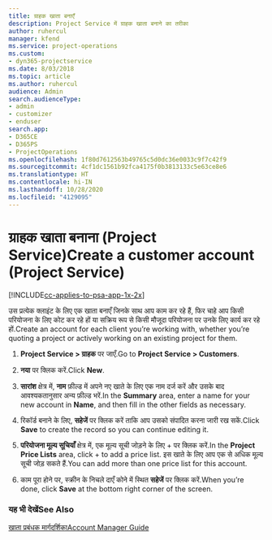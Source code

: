 ```yaml
---
title: ग्राहक खाता बनाएँ
description: Project Service में ग्राहक खाता बनाने का तरीका
author: ruhercul
manager: kfend
ms.service: project-operations
ms.custom:
- dyn365-projectservice
ms.date: 8/03/2018
ms.topic: article
ms.author: ruhercul
audience: Admin
search.audienceType:
- admin
- customizer
- enduser
search.app:
- D365CE
- D365PS
- ProjectOperations
ms.openlocfilehash: 1f80d7612563b49765c5d0dc36e0033c9f7c42f9
ms.sourcegitcommit: 4cf1dc1561b92fca4175f0b3813133c5e63ce8e6
ms.translationtype: HT
ms.contentlocale: hi-IN
ms.lasthandoff: 10/28/2020
ms.locfileid: "4129095"
---
```

# <a name="create-a-customer-account-project-service"></a><span data-ttu-id="48a45-103">ग्राहक खाता बनाना (Project Service)</span><span class="sxs-lookup"><span data-stu-id="48a45-103">Create a customer account (Project Service)</span></span>

[!INCLUDE[cc-applies-to-psa-app-1x-2x](../includes/cc-applies-to-psa-app-1x-2x.md)]

<span data-ttu-id="48a45-104">उस प्रत्येक क्लाइंट के लिए एक खाता बनाएँ जिनके साथ आप काम कर रहे हैं, फिर चाहे आप किसी परियोजना के लिए कोट कर रहे हों या सक्रिय रूप से किसी मौजूदा परियोजना पर उनके लिए कार्य कर रहे हों.</span><span class="sxs-lookup"><span data-stu-id="48a45-104">Create an account for each client you’re working with, whether you’re quoting a project or actively working on an existing project for them.</span></span>  
  
1.  <span data-ttu-id="48a45-105">**Project Service > ग्राहक** पर जाएँ.</span><span class="sxs-lookup"><span data-stu-id="48a45-105">Go to **Project Service > Customers**.</span></span>  
  
2.  <span data-ttu-id="48a45-106">**नया** पर क्लिक करें.</span><span class="sxs-lookup"><span data-stu-id="48a45-106">Click **New**.</span></span>  
  
3.  <span data-ttu-id="48a45-107">**सारांश** क्षेत्र में, **नाम** फ़ील्ड में अपने नए खाते के लिए एक नाम दर्ज करें और उसके बाद आवश्यकतानुसार अन्य फ़ील्ड भरें.</span><span class="sxs-lookup"><span data-stu-id="48a45-107">In the **Summary** area, enter a name for your new account in **Name**, and then fill in the other fields as necessary.</span></span>  
  
4.  <span data-ttu-id="48a45-108">रिकॉर्ड बनाने के लिए, **सहेजें** पर क्लिक करें ताकि आप उसको संपादित करना जारी रख सकें.</span><span class="sxs-lookup"><span data-stu-id="48a45-108">Click **Save** to create the record so you can continue editing it.</span></span>  
  
5.  <span data-ttu-id="48a45-109">**परियोजना मूल्य सूचियाँ** क्षेत्र में, एक मूल्य सूची जोड़ने के लिए + पर क्लिक करें.</span><span class="sxs-lookup"><span data-stu-id="48a45-109">In the **Project Price Lists** area, click + to add a price list.</span></span> <span data-ttu-id="48a45-110">इस खाते के लिए आप एक से अधिक मूल्य सूची जोड़ सकते हैं.</span><span class="sxs-lookup"><span data-stu-id="48a45-110">You can add more than one price list for this account.</span></span>  
  
6.  <span data-ttu-id="48a45-111">काम पूरा होने पर, स्‍क्रीन के निचले दाएँ कोने में स्थित **सहेजें** पर क्लिक करें.</span><span class="sxs-lookup"><span data-stu-id="48a45-111">When you’re done, click **Save** at the bottom right corner of the screen.</span></span>  
  
### <a name="see-also"></a><span data-ttu-id="48a45-112">यह भी देखें</span><span class="sxs-lookup"><span data-stu-id="48a45-112">See Also</span></span>  
 [<span data-ttu-id="48a45-113">खाता प्रबंधक मार्गदर्शिका</span><span class="sxs-lookup"><span data-stu-id="48a45-113">Account Manager Guide</span></span>](../psa/account-manager-guide.md)
